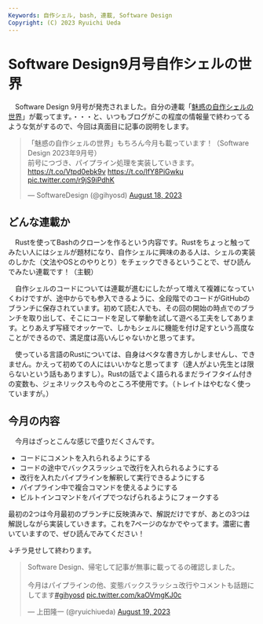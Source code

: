 ```yaml
---
Keywords: 自作シェル, bash, 連載, Software Design
Copyright: (C) 2023 Ryuichi Ueda
---
```


# Software Design9月号自作シェルの世界

　Software Design 9月号が発売されました。自分の連載「[魅惑の自作シェルの世界](/?page=sd_rusty_bash)」が載ってます。・・・と、いつもブログがこの程度の情報量で終わってるような気がするので、今回は真面目に記事の説明をします。

<blockquote class="twitter-tweet"><p lang="ja" dir="ltr">「魅惑の自作シェルの世界」もちろん今月も載っています！（Software Design 2023年9月号）<br>前号につづき、パイプライン処理を実装していきます。<a href="https://t.co/Vtpd0ebk9v">https://t.co/Vtpd0ebk9v</a> <a href="https://t.co/lfY8PiGwku">https://t.co/lfY8PiGwku</a> <a href="https://t.co/r9jS9iPdhK">pic.twitter.com/r9jS9iPdhK</a></p>&mdash; SoftwareDesign (@gihyosd) <a href="https://twitter.com/gihyosd/status/1692356276611887474?ref_src=twsrc%5Etfw">August 18, 2023</a></blockquote> <script async src="https://platform.twitter.com/widgets.js" charset="utf-8"></script>

## どんな連載か

　Rustを使ってBashのクローンを作るという内容です。Rustをちょっと触ってみたい人にはシェルが題材になり、自作シェルに興味のある人は、シェルの実装のしかた（文法やOSとのやりとり）をチェックできるということで、ぜひ読んでみたい連載です！（主観）

　自作シェルのコードについては連載が進むにしたがって増えて複雑になっていくわけですが、途中からでも参入できるように、全段階でのコードがGitHubのブランチに保存されています。初めて読む人でも、その回の開始の時点でのブランチを取り出して、そこにコードを足して挙動を試して遊べる工夫をしてあります。とりあえず写経でオッケーで、しかもシェルに機能を付け足すという高度なことができるので、満足度は高いんじゃないかと思ってます。

　使っている言語のRustについては、自身はベタな書き方しかしませんし、できません。かえって初めての人にはいいかなと思ってます（達人がよい先生とは限らないという話もありますし）。Rustの話でよく語られるまだライフタイム付きの変数も、ジェネリックスも今のところ不使用です。（トレイトはやむなく使っていますが。）


## 今月の内容

　今月はざっとこんな感じで盛りだくさんです。

* コードにコメントを入れられるようにする
* コードの途中でバックスラッシュで改行を入れられるようにする
* 改行を入れたパイプラインを解釈して実行できるようにする
* パイプライン中で複合コマンドを使えるようにする
* ビルトインコマンドをパイプでつなげられるようにフォークする

最初の2つは今月最初のブランチに反映済みで、解説だけですが、あとの3つは解説しながら実装していきます。これを7ページのなかでやってます。濃密に書いていますので、ぜひ読んでみてください！

↓チラ見せして終わります。

<blockquote class="twitter-tweet"><p lang="ja" dir="ltr">Software Design、帰宅して記事が無事に載ってるの確認しました。<br><br>今月はパイプラインの他、変態バックスラッシュ改行やコメントも話題にしてます<a href="https://twitter.com/hashtag/gihyosd?src=hash&amp;ref_src=twsrc%5Etfw">#gihyosd</a> <a href="https://t.co/kaOVmgKJ0c">pic.twitter.com/kaOVmgKJ0c</a></p>&mdash; 上田隆一 (@ryuichiueda) <a href="https://twitter.com/ryuichiueda/status/1692788556115448228?ref_src=twsrc%5Etfw">August 19, 2023</a></blockquote> <script async src="https://platform.twitter.com/widgets.js" charset="utf-8"></script>

